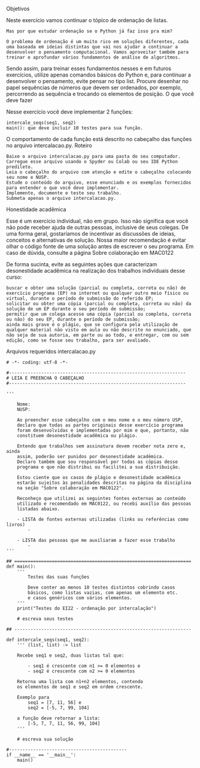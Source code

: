 Objetivos

Neste exercício vamos continuar o tópico de ordenação de listas.

    Mas por que estudar ordenação se o Python já faz isso pra mim?

    O problema de ordenação é um muito rico em soluções diferentes, cada uma baseada em ideias distintas que vai nos ajudar a continuar a desenvolver o pensamento computacional. Vamos aproveitar também para treinar e aprofundar vários fundamentos de análise de algoritmos.

Sendo assim, para treinar esses fundamentos nesses e em futuros exercícios, utilize apenas comandos básicos do Python e, para continuar a desenvolver o pensamento, evite pensar no tipo list. Procure desenhar no papel sequências de números que devem ser ordenados, por exemplo, percorrendo as sequência e trocando os elementos de posição.
O que você deve fazer

Nesse exercício você deve implementar 2 funções:

    intercale_seqs(seq1, seq2)
    main(): que deve incluir 10 testes para sua função.

O comportamento de cada função está descrito no cabeçalho das funções no arquivo intercalacao.py.
Roteiro

    Baixe o arquivo intercalacao.py para uma pasta do seu computador.
    Carregue esse arquivo usando o Spyder ou Colab ou seu IDE Python predileto.
    Leia o cabeçalho do arquivo com atenção e edite o cabeçalho colocando seu nome e NUSP.
    Estude o conteúdo do arquivo, esse enunciado e os exemplos fornecidos para entender o que você deve implementar.
    Implemente, documente e teste seu trabalho.
    Submeta apenas o arquivo intercalacao.py.

Honestidade acadêmica

Esse é um exercício individual, não em grupo. Isso não significa que você não pode receber ajuda de outras pessoas, inclusive de seus colegas. De uma forma geral, gostaríamos de incentivar as discussões de ideias, conceitos e alternativas de solução. Nossa maior recomendação é evitar olhar o código fonte de uma solução antes de escrever o seu programa. Em caso de dúvida, consulte a página Sobre colaboração em MAC0122

De forma sucinta, evite as seguintes ações que caracterizam desonestidade acadêmica na realização dos trabalhos individuais desse curso:

    buscar e obter uma solução (parcial ou completa, correta ou não) de exercício programa (EP) na internet ou qualquer outro meio físico ou virtual, durante o período de submissão do referido EP;
    solicitar ou obter uma cópia (parcial ou completa, correta ou não) da solução de um EP durante o seu período de submissão;
    permitir que um colega acesse uma cópia (parcial ou completa, correta ou não) do seu EP, durante o período de submissão;
    ainda mais grave é o plágio, que se configura pela utilização de qualquer material não visto em aula ou não descrito no enunciado, que não seja de sua autoria, em parte ou ao todo, e entregar, com ou sem edição, como se fosse seu trabalho, para ser avaliado.

Arquivos requeridos
intercalacao.py

```
# -*- coding: utf-8 -*-

#------------------------------------------------------------------
# LEIA E PREENCHA O CABEÇALHO
#------------------------------------------------------------------

'''

    Nome:
    NUSP:

    Ao preencher esse cabeçalho com o meu nome e o meu número USP,
    declaro que todas as partes originais desse exercício programa
    foram desenvolvidas e implementadas por mim e que, portanto, não
    constituem desonestidade acadêmica ou plágio.

    Entendo que trabalhos sem assinatura devem receber nota zero e, ainda
    assim, poderão ser punidos por desonestidade acadêmica.
    Declaro também que sou responsável por todas as cópias desse
    programa e que não distribui ou facilitei a sua distribuição.

    Estou ciente que os casos de plágio e desonestidade acadêmica
    estarão sujeitos às penalidades descritas na página da disciplina
    na seção "Sobre colaboração em MAC0122".

    Reconheço que utilizei as seguintes fontes externas ao conteúdo
    utilizado e recomendado em MAC0122, ou recebi auxílio das pessoas
    listadas abaixo.

    - LISTA de fontes externas utilizadas (links ou referências como livros)
        -

    - LISTA das pessoas que me auxiliaram a fazer esse trabalho
        -
'''

## ==================================================================
def main():
    '''
        Testes das suas funções

        Deve conter ao menos 10 testes distintos cobrindo casos
        básicos, como listas vazias, com apenas um elemento etc.
        e casos genéricos com vários elementos.
    '''
    print("Testes do EI22 - ordenação por intercalação")

    # escreva seus testes

## ------------------------------------------------------------------

def intercale_seqs(seq1, seq2):
    ''' (list, list) -> list

    Recebe seq1 e seq2, duas listas tal que:

        - seq1 é crescente com n1 >= 0 elementos e
        - seq2 é crescente com n2 >= 0 elementos

    Retorna uma lista com n1+n2 elementos, contendo
    os elementos de seq1 e seq2 em ordem crescente.

    Exemplo para
        seq1 = [7, 11, 56] e
        seq2 = [-5, 7, 99, 104]

    a função deve retornar a lista:
        [-5, 7, 7, 11, 56, 99, 104]
    '''

    # escreva sua solução

#--------------------------------------------
if __name__ == '__main__':
    main()
```
